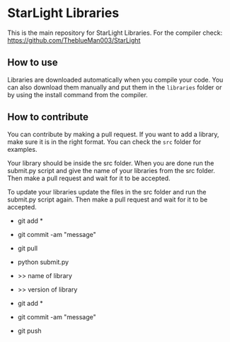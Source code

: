 ﻿# StarLight Libraries
This is the main repository for StarLight Libraries. For the compiler check: https://github.com/TheblueMan003/StarLight

## How to use
Libraries are downloaded automatically when you compile your code. You can also download them manually and put them in the `libraries` folder or by using the install command from the compiler.

## How to contribute
You can contribute by making a pull request. If you want to add a library, make sure it is in the right format. You can check the `src` folder for examples.

Your library should be inside the src folder. When you are done run the submit.py script and give the name of your libraries from the src folder. Then make a pull request and wait for it to be accepted.

To update your libraries update the files in the src folder and run the submit.py script again. Then make a pull request and wait for it to be accepted.

- git add *
- git commit -am "message"
- git pull

- python submit.py
- \>\> name of library
- \>\> version of library

- git add *
- git commit -am "message"
- git push
